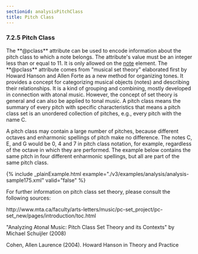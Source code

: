 ```yaml
---
sectionid: analysisPitchClass
title: Pitch Class
---
```



<h3 id="analysisPitchClass">
   <span class="headingNumber">7.2.5</span>
   <span class="head">Pitch Class</span>
</h3>
The **@pclass** attribute can be used to encode information about the pitch class to
which a note belongs. The attribute's value must be an integer less than or equal
to 11. It
is only allowed on the 
<a class="link_odd_elementSpec" href="/v3/elements/note">note</a> element. The **@pclass** attribute
comes from "musical set theory" elaborated first by Howard Hanson and Allen Forte
as a new
method for organizing tones. It provides a concept for categorizing musical objects
(notes)
and describing their relationships. It is a kind of grouping and combining, mostly
developed
in connection with atonal music. However, the concept of set theory is general and
can also
be applied to tonal music. A pitch class means the summary of every pitch with specific
characteristics that means a pitch class set is an unordered collection of pitches,
e.g.,
every pitch with the name C.

A pitch class may contain a large number of pitches, because different octaves and
enharmonic spellings of pitch make no difference. The notes C, E, and G would be 0,
4 and 7
in pitch class notation, for example, regardless of the octave in which they are performed.
The example below contains the same pitch in four different enharmonic spellings,
but all
are part of the same pitch class.

<!--A collection of examples can be
                found at <ref target="http://kern.ccarh.org/">http://kern.ccarh.org/</ref>-->


{% include _plainExample.html example="./v3/examples/analysis/analysis-sample175.xml" valid="false" %}


For further information on pitch class set theory, please consult the following
sources:


<span class="list">
   
   <span class="item">
      <span class="ref">http://www.mta.ca/faculty/arts-letters/music/pc-set_project/pc-set_new/pages/introduction/toc.html</span>
   </span>
   
   <span class="item">"Analyzing Atonal Music: Pitch Class Set Theory and its Contexts" by Michael Schuijler
      (2008)
   </span>
   
   <span class="item">Cohen, Allen Laurence (2004). Howard Hanson in Theory and Practice</span>
   
</span>
